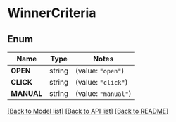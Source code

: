 # WinnerCriteria

## Enum

Name | Type | Notes
------------ | ------------- | -------------
**OPEN** | string | (value: `"open"`)
**CLICK** | string | (value: `"click"`)
**MANUAL** | string | (value: `"manual"`)


[[Back to Model list]](../README.md#documentation-for-models) [[Back to API list]](../README.md#documentation-for-api-endpoints) [[Back to README]](../README.md)


